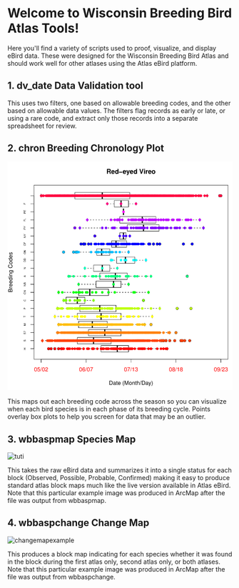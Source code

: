 # Welcome to Wisconsin Breeding Bird Atlas Tools!

Here you'll find a variety of scripts used to proof, visualize, and display eBird data. These were designed for the Wisconsin Breeding Bird Atlas and should work well for other atlases using the Atlas eBird platform.

## 1. dv_date Data Validation tool

This uses two filters, one based on allowable breeding codes, and the other based on allowable data values. The filters flag records as early or late, or using a rare code, and extract only those records into a separate spreadsheet for review.

## 2. chron Breeding Chronology Plot

![chronexample](https://github.com/ngwalton/wbba_tools/blob/master/chronexample.PNG)

This maps out each breeding code across the season so you can visualize when each bird species is in each phase of its breeding cycle. Points overlay box plots to help you screen for data that may be an outlier.

## 3. wbbaspmap Species Map

![tuti](https://github.com/ngwalton/wbba_tools/blob/master/tuti.png)

This takes the raw eBird data and summarizes it into a single status for each block (Observed, Possible, Probable, Confirmed) making it easy to produce standard atlas block maps much like the live version available in Atlas eBird. Note that this particular example image was produced in ArcMap after the file was output from wbbaspmap.

## 4. wbbaspchange Change Map

![changemapexample](https://github.com/ngwalton/wbba_tools/blob/master/changemapexample.png)

This produces a block map indicating for each species whether it was found in the block during the first atlas only, second atlas only, or both atlases. Note that this particular example image was produced in ArcMap after the file was output from wbbaspchange.
 
